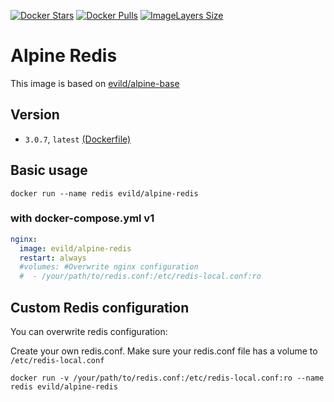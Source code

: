 [![Docker Stars](https://img.shields.io/docker/stars/evild/alpine-redis.svg?style=flat-square)](https://hub.docker.com/r/evild/alpine-redis/)
[![Docker Pulls](https://img.shields.io/docker/pulls/evild/alpine-redis.svg?style=flat-square)](https://hub.docker.com/r/evild/alpine-redis/)
[![ImageLayers Size](https://img.shields.io/imagelayers/image-size/evild/alpine-redis/latest.svg?style=flat-square)](https://hub.docker.com/r/evild/alpine-redis/)

# Alpine Redis

This image is based on [evild/alpine-base](https://hub.docker.com/r/evild/alpine-base/)

## Version

- `3.0.7`, `latest` [(Dockerfile)](https://github.com/Evild67/docker-alpine-redis/blob/master/Dockerfile)

## Basic usage

```docker run --name redis evild/alpine-redis```

### with docker-compose.yml v1

```yml
nginx:
  image: evild/alpine-redis
  restart: always
  #volumes: #Overwrite nginx configuration
  #  - /your/path/to/redis.conf:/etc/redis-local.conf:ro
```

## Custom Redis configuration

You can overwrite redis configuration:

Create your own redis.conf. Make sure your redis.conf file has a volume to ```/etc/redis-local.conf```

```docker run -v /your/path/to/redis.conf:/etc/redis-local.conf:ro --name redis evild/alpine-redis```

